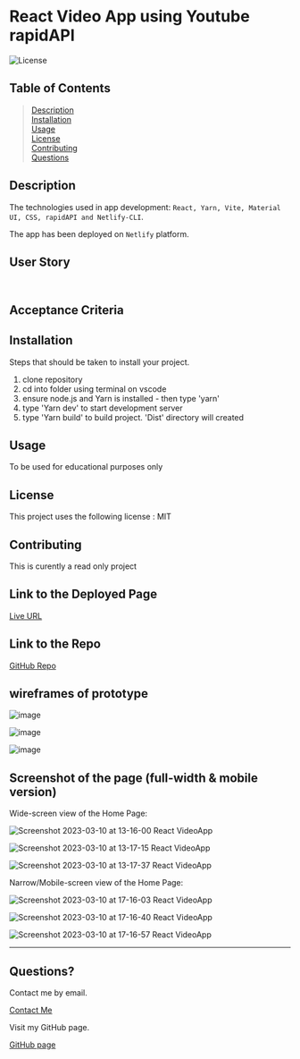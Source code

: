 # React Video App using Youtube rapidAPI

![License](https://img.shields.io/badge/License-mit-brightgreen.svg)

## Table of Contents

>[Description](#description)\
>[Installation](#installation)\
>[Usage](#usage)\
>[License](#license)\
>[Contributing](#contributing)\
>[Questions](#questions)

## Description


The technologies used in app development: ``React, Yarn, Vite, Material UI, CSS, rapidAPI and Netlify-CLI``.

The app has been deployed on ``Netlify`` platform.

## User Story
```
​
```

## Acceptance Criteria

## Installation
Steps that should be taken to install your project. 

1. clone repository
2. cd into folder using terminal on vscode
3. ensure node.js and Yarn is installed - then type 'yarn'
4. type 'Yarn dev' to start development server
5. type 'Yarn build' to build project. 'Dist' directory will created

## Usage

To be used for educational purposes only

## License

This project uses the following license : MIT

## Contributing

This is curently a read only project

## Link to the Deployed Page
[Live URL](https://fantastic-platypus-617252.netlify.app/)

## Link to the Repo
[GitHub Repo](https://github.com/koolleeo/React-VideoApp-YoutubeAPI.git)

## wireframes of prototype

![image](https://user-images.githubusercontent.com/86853558/224379843-819262b1-c11d-45b9-a399-7c9bf58c725b.png)

![image](https://user-images.githubusercontent.com/86853558/224379919-cf4ff2a2-add4-434a-8ab3-fbb90bd32dab.png)

![image](https://user-images.githubusercontent.com/86853558/224379965-38a9f016-f4a9-4daf-b007-77859287e750.png)


## Screenshot of the page (full-width & mobile version)

Wide-screen view of the Home Page: <br/>

![Screenshot 2023-03-10 at 13-16-00 React VideoApp](https://user-images.githubusercontent.com/86853558/224380124-95d606e4-f38e-4074-8781-3a6086cfc34b.png)

![Screenshot 2023-03-10 at 13-17-15 React VideoApp](https://user-images.githubusercontent.com/86853558/224380164-d51d97ef-aeea-43ac-b81a-7879b75aac90.png)

![Screenshot 2023-03-10 at 13-17-37 React VideoApp](https://user-images.githubusercontent.com/86853558/224380201-606ff2b9-f6b4-4fc1-9489-9efa004cb238.png)


Narrow/Mobile-screen view of the Home Page:<br/>

![Screenshot 2023-03-10 at 17-16-03 React VideoApp](https://user-images.githubusercontent.com/86853558/224380594-e19aaeb0-e81e-49fe-83bf-22483859df0a.png)

![Screenshot 2023-03-10 at 17-16-40 React VideoApp](https://user-images.githubusercontent.com/86853558/224380646-c28b46ef-a4e0-43cd-ae69-62146466a80f.png)

![Screenshot 2023-03-10 at 17-16-57 React VideoApp](https://user-images.githubusercontent.com/86853558/224380679-7e446d16-8bf1-488e-b495-7e4cc3795f74.png)

---

## Questions?

Contact me by email.

[Contact Me](mailto:leigh.ally@gmail.com)

Visit my GitHub page.

[GitHub page](https://github.com/koolleeo/)

